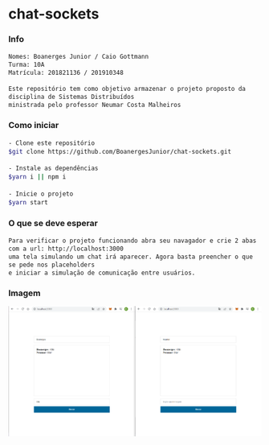 # chat-sockets

### Info

```
Nomes: Boanerges Junior / Caio Gottmann
Turma: 10A
Matrícula: 201821136 / 201910348

Este repositório tem como objetivo armazenar o projeto proposto da disciplina de Sistemas Distribuídos
ministrada pelo professor Neumar Costa Malheiros
```

### Como iniciar

```bash
- Clone este repositório
$git clone https://github.com/BoanergesJunior/chat-sockets.git

- Instale as dependências
$yarn i || npm i

- Inicie o projeto
$yarn start
```

### O que se deve esperar

```
Para verificar o projeto funcionando abra seu navagador e crie 2 abas com a url: http://localhost:3000
uma tela simulando um chat irá aparecer. Agora basta preencher o que se pede nos placeholders
e iniciar a simulação de comunicação entre usuários.
```

### Imagem

<img src="assets/example.png">
